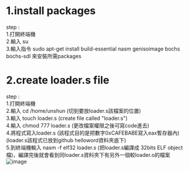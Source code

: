 # 1.install packages
step :    
1.打開終端機   
2.輸入 su  
3.輸入指令 sudo apt-get install build-essential nasm genisoimage bochs bochs-sdl 來安裝所需packages  

# 2.create loader.s file
step :    
1.打開終端機     
2.輸入 cd /home/unshun (切到要放loader.s該檔案的位置)    
3.輸入 touch loader.s (create file called "loader.s")  
4.輸入 chmod 777 loader.s (更改檔案權限之後可寫code進去)  
4.將程式寫入loader.s (該程式目的是把數字0xCAFEBABE寫入eax暫存器內)  
(loader.s該程式已放到github helloword資料夾底下)  
5.到終端機輸入 nasm -f elf32 loader.s (把loader.s編譯成 32bits ELF object檔)，編譯完後就會看到同loader.s資料夾下有另外一個較loader.o的檔案  
![image](https://github.com/unshun0120/use_linux_imp_OS/assets/79517348/10cc8ca1-717d-415c-84dd-07103bd34cec)
